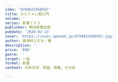```yaml
---
isbn: '9784022950567'
title: ひとりメシ超入門
volume: ''
series: 新書７５３
publisher: 朝日新聞出版
pubdate: '2020-02-13'
cover: 'https://cover.openbd.jp/9784022950567.jpg'
author: 東海林さだお／著
description: ''
price: '890'
genre: ''
target: 一般
format: 新書
content: 日本文学、評論、随筆、その他

---
```

